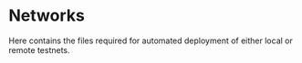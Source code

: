 # Networks

Here contains the files required for automated deployment of either local or remote testnets.

